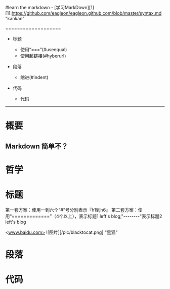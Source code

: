 #learn the markdown - [学习MarkDown][1]
[1]:https://github.com/eagleon/eagleon.github.com/blob/master/syntax.md "kankan"

===================
*   标题
    *   使用“===”(#useequal)
    *   使用超链接(#hyberurl)
*   段落
    *   缩进(#indent)

*   代码
    *   代码

* * *
#  概要
## Markdown 简单不？


#  哲学

#  标题
第一套方案：使用一到六个“#”号分别表示『h1到h6』
    第二套方案：使用“=============”（4个以上），表示标题1 left's blog,"--------"表示标题2 left's blog 

<www.baidu.com>
![图片][/pic/blacktocat.png] "黑猫"
#  段落

#  代码